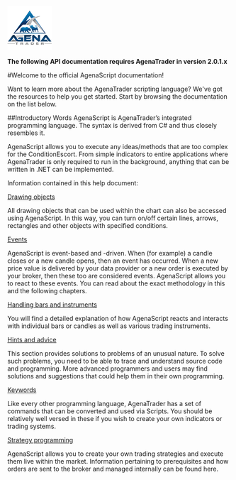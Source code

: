 ![AgenaTrader](./images/logo_100.png)

**The following API documentation requires AgenaTrader in version 2.0.1.x**

#Welcome to the official AgenaScript documentation!

Want to learn more about the AgenaTrader scripting language? We've got the resources to help you get started. Start by browsing the documentation on the list below.

##Introductory Words
AgenaScript is AgenaTrader’s integrated programming language. The syntax is derived from C\# and thus closely resembles it.

AgenaScript allows you to execute any ideas/methods that are too complex for the ConditionEscort. From simple indicators to entire applications where AgenaTrader is only required to run in the background, anything that can be written in .NET can be implemented.

Information contained in this help document:

[Drawing objects](./drawing_objects.md#drawing-objects)

All drawing objects that can be used within the chart can also be accessed using AgenaScript. In this way, you can turn on/off certain lines, arrows, rectangles and other objects with specified conditions.

[Events](./events.md#events)

AgenaScript is event-based and -driven. When (for example) a candle closes or a new candle opens, then an event has occurred. When a new price value is delivered by your data provider or a new order is executed by your broker, then these too are considered events. AgenaScript allows you to react to these events. You can read about the exact methodology in this and the following chapters.

[Handling bars and instruments](./handling_bars_and_instruments.md#handling-bars-and-instruments)

You will find a detailed explanation of how AgenaScript reacts and interacts with individual bars or candles as well as various trading instruments.

[Hints and advice](./hints_and_advice.md#hints-and-advice)

This section provides solutions to problems of an unusual nature. To solve such problems, you need to be able to trace and understand source code and programming. More advanced programmers and users may find solutions and suggestions that could help them in their own programming.

[Keywords](./keywords.md#keywords)

Like every other programming language, AgenaTrader has a set of commands that can be converted and used via Scripts. You should be relatively well versed in these if you wish to create your own indicators or trading systems.

[Strategy programming](./strategy_programming.md#strategy-programming)

AgenaScript allows you to create your own trading strategies and execute them live within the market. Information pertaining to prerequisites and how orders are sent to the broker and managed internally can be found here.

